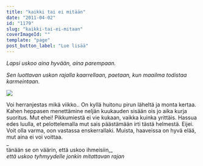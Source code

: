 ```yaml
---
title: "kaikki tai ei mitään"
date: "2011-04-02"
id: "1179"
slug: "kaikki-tai-ei-mitaan"
coverImageId: ""
template: "page"
post_button_label: "Lue lisää"
---
```


  

_Lapsi uskoo aina hyvään, aina parempaan._

_Sen luottavan uskon rajalla kaarrellaan, paetaan, kun maailma todistaa karmeintaan._

  

[![](/images/kemp.png)](http://2.bp.blogspot.com/-C9fKoxUYONI/TZd463S9oWI/AAAAAAAAAEk/aFnvMGKyN6k/s1600/kemp.png)

  

Voi herranjestas mikä viikko.. On kyllä huitonu pirun läheltä ja monta kertaa. Kahen heppasen menettämine neljän kuukauden sisään ois jo aika kurja suoritus. Mut ehei! Pikkumiestä ei vie kukaan, vaikka kuinka yrittäis. Hassua edes luulla, et pelottelemalla mut sais päästämään irti tästä helmestä. Eijei. Voit olla varma, oon vastassa enskerrallaki. Muista, haaveissa on hyvä elää, mut aina ei voi voittaa.  
_  
tänään se on väärin, että uskoo ihmeisiin,_  
_että uskoo tyhmyydelle jonkin mitattavan rajan_
